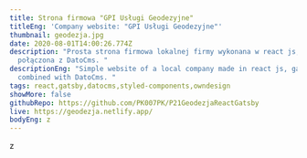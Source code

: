 ```yaml
---
title: Strona firmowa "GPI Usługi Geodezyjne"
titleEng: 'Company website: "GPI Usługi Geodezyjne"'
thumbnail: geodezja.jpg
date: 2020-08-01T14:00:26.774Z
description: "Prosta strona firmowa lokalnej firmy wykonana w react js, gatsby,
  połączona z DatoCms. "
descriptionEng: "Simple website of a local company made in react js, gatsby,
  combined with DatoCms. "
tags: react,gatsby,datocms,styled-components,owndesign
showMore: false
githubRepo: https://github.com/PK007PK/P21GeodezjaReactGatsby
live: https://geodezja.netlify.app/
bodyEng: z
---
```

z